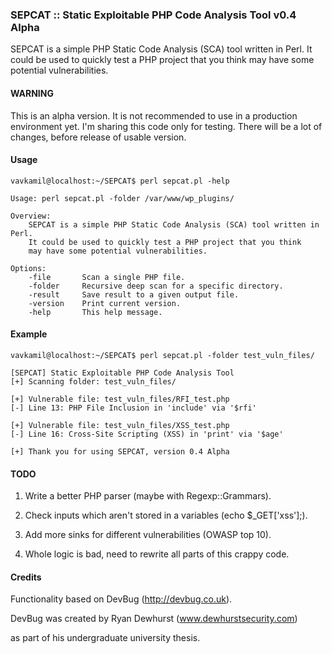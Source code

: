 ### SEPCAT :: Static Exploitable PHP Code Analysis Tool v0.4 Alpha

SEPCAT is a simple PHP Static Code Analysis (SCA) tool written in Perl.
It could be used to quickly test a PHP project that you think may have some potential vulnerabilities.

#### WARNING

This is an alpha version. It is not recommended to use in a production environment yet. I'm sharing this code only for testing. There will be a lot of changes, before release of usable version.

#### Usage

```
vavkamil@localhost:~/SEPCAT$ perl sepcat.pl -help

Usage: perl sepcat.pl -folder /var/www/wp_plugins/

Overview:
    SEPCAT is a simple PHP Static Code Analysis (SCA) tool written in Perl.
    It could be used to quickly test a PHP project that you think
    may have some potential vulnerabilities.

Options:
    -file       Scan a single PHP file.
    -folder     Recursive deep scan for a specific directory.
    -result     Save result to a given output file.
    -version    Print current version.
    -help       This help message.
```

#### Example

```
vavkamil@localhost:~/SEPCAT$ perl sepcat.pl -folder test_vuln_files/

[SEPCAT] Static Exploitable PHP Code Analysis Tool
[+] Scanning folder: test_vuln_files/

[+] Vulnerable file: test_vuln_files/RFI_test.php
[-] Line 13: PHP File Inclusion in 'include' via '$rfi'

[+] Vulnerable file: test_vuln_files/XSS_test.php
[-] Line 16: Cross-Site Scripting (XSS) in 'print' via '$age'

[+] Thank you for using SEPCAT, version 0.4 Alpha

```

#### TODO
1) Write a better PHP parser (maybe with Regexp::Grammars).

2) Check inputs which aren't stored in a variables (echo $_GET['xss'];).

3) Add more sinks for different vulnerabilities (OWASP top 10).

4) Whole logic is bad, need to rewrite all parts of this crappy code.

#### Credits

Functionality based on DevBug (http://devbug.co.uk).

DevBug was created by Ryan Dewhurst (www.dewhurstsecurity.com)

as part of his undergraduate university thesis.